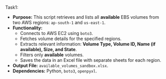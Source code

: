 Task1: 

- **Purpose:** This script retrieves and lists all **available** EBS volumes from two AWS regions: `ap-south-1` and `us-east-1`.  
- **Functionality:**  
  - Connects to AWS EC2 using `boto3`.  
  - Fetches volume details for the specified regions.  
  - Extracts relevant information: **Volume Type, Volume ID, Name (if available), Size, and State**.  
  - Filters only **available** volumes.  
  - Saves the data in an Excel file with separate sheets for each region.  
- **Output File:** `available_volumes_sandbox.xlsx`.  
- **Dependencies:** Python, `boto3`, `openpyxl`.
